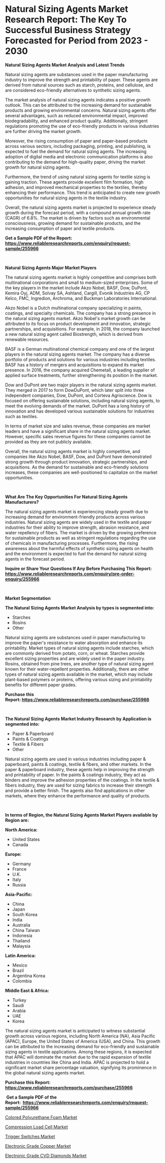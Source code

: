 <p><h1>Natural Sizing Agents Market Research Report: The Key To Successful Business Strategy Forecasted for Period from 2023 - 2030</h1></p><p><strong>Natural Sizing Agents Market Analysis and Latest Trends</strong></p>
<p><p>Natural sizing agents are substances used in the paper manufacturing industry to improve the strength and printability of paper. These agents are derived from natural sources such as starch, proteins, and cellulose, and are considered eco-friendly alternatives to synthetic sizing agents.</p><p>The market analysis of natural sizing agents indicates a positive growth outlook. This can be attributed to the increasing demand for sustainable products and growing environmental concerns. Natural sizing agents offer several advantages, such as reduced environmental impact, improved biodegradability, and enhanced product quality. Additionally, stringent regulations promoting the use of eco-friendly products in various industries are further driving the market growth.</p><p>Moreover, the rising consumption of paper and paper-based products across various sectors, including packaging, printing, and publishing, is expected to fuel the demand for natural sizing agents. The increasing adoption of digital media and electronic communication platforms is also contributing to the demand for high-quality paper, driving the market growth for natural sizing agents.</p><p>Furthermore, the trend of using natural sizing agents for textile sizing is gaining traction. These agents provide excellent film formation, high adhesion, and improved mechanical properties to the textiles, thereby enhancing their performance. This trend is anticipated to create new growth opportunities for natural sizing agents in the textile industry.</p><p>Overall, the natural sizing agents market is projected to experience steady growth during the forecast period, with a compound annual growth rate (CAGR) of 6.8%. The market is driven by factors such as environmental consciousness, growing demand for sustainable products, and the increasing consumption of paper and textile products.</p></p>
<p><strong>Get a Sample PDF of the Report:&nbsp; <a href="https://www.reliableresearchreports.com/enquiry/request-sample/255966">https://www.reliableresearchreports.com/enquiry/request-sample/255966</a></strong></p>
<p>&nbsp;</p>
<p><strong>Natural Sizing Agents Major Market Players</strong></p>
<p><p>The natural sizing agents market is highly competitive and comprises both multinational corporations and small to medium-sized enterprises. Some of the key players in the market include Akzo Nobel, BASF, Dow, DuPont, Kemira Oyj, ADM, Solvay SA, Ashland, Cargill, Evonik Industries AG, CP Kelco, FMC, Ingredion, Archroma, and Buckman Laboratories International.</p><p>Akzo Nobel is a Dutch multinational company specializing in paints, coatings, and specialty chemicals. The company has a strong presence in the natural sizing agents market. Akzo Nobel's market growth can be attributed to its focus on product development and innovation, strategic partnerships, and acquisitions. For example, in 2018, the company launched a new natural sizing agent called Biostrength, which is derived from renewable resources.</p><p>BASF is a German multinational chemical company and one of the largest players in the natural sizing agents market. The company has a diverse portfolio of products and solutions for various industries including textiles. BASF has a history of mergers and acquisitions to expand its market presence. In 2016, the company acquired Chemetall, a leading supplier of applied surface treatments, further strengthening its position in the market.</p><p>Dow and DuPont are two major players in the natural sizing agents market. They merged in 2017 to form DowDuPont, which later split into three independent companies, Dow, DuPont, and Corteva Agriscience. Dow is focused on offering sustainable solutions, including natural sizing agents, to meet the evolving demands of the market. DuPont has a long history of innovation and has developed various sustainable solutions for industries such as textiles.</p><p>In terms of market size and sales revenue, these companies are market leaders and have a significant share in the natural sizing agents market. However, specific sales revenue figures for these companies cannot be provided as they are not publicly available.</p><p>Overall, the natural sizing agents market is highly competitive, and companies like Akzo Nobel, BASF, Dow, and DuPont have demonstrated strong growth through product innovation, strategic partnerships, and acquisitions. As the demand for sustainable and eco-friendly solutions increases, these companies are well-positioned to capitalize on the market opportunities.</p></p>
<p>&nbsp;</p>
<p><strong>What Are The Key Opportunities For Natural Sizing Agents Manufacturers?</strong></p>
<p><p>The natural sizing agents market is experiencing steady growth due to increasing demand for environment-friendly products across various industries. Natural sizing agents are widely used in the textile and paper industries for their ability to improve strength, abrasion resistance, and water repellency of fibers. The market is driven by the growing preference for sustainable products as well as stringent regulations regarding the use of chemicals in manufacturing processes. Furthermore, the rising awareness about the harmful effects of synthetic sizing agents on health and the environment is expected to fuel the demand for natural sizing agents in the forecast period.</p></p>
<p><strong>Inquire or Share Your Questions If Any Before Purchasing This Report: <a href="https://www.reliableresearchreports.com/enquiry/pre-order-enquiry/255966">https://www.reliableresearchreports.com/enquiry/pre-order-enquiry/255966</a></strong></p>
<p>&nbsp;</p>
<p><strong>Market Segmentation</strong></p>
<p><strong>The Natural Sizing Agents Market Analysis by types is segmented into:</strong></p>
<p><ul><li>Starches</li><li>Rosins</li><li>Other</li></ul></p>
<p><p>Natural sizing agents are substances used in paper manufacturing to improve the paper's resistance to water absorption and enhance its printability. Market types of natural sizing agents include starches, which are commonly derived from potato, corn, or wheat. Starches provide excellent sizing properties and are widely used in the paper industry. Rosins, obtained from pine trees, are another type of natural sizing agent known for their water-repellent properties. Additionally, there are other types of natural sizing agents available in the market, which may include plant-based polymers or proteins, offering various sizing and printability benefits for different paper grades.</p></p>
<p><strong>Purchase this Report:&nbsp;<a href="https://www.reliableresearchreports.com/purchase/255966">https://www.reliableresearchreports.com/purchase/255966</a></strong></p>
<p>&nbsp;</p>
<p><strong>The Natural Sizing Agents Market Industry Research by Application is segmented into:</strong></p>
<p><ul><li>Paper & Paperboard</li><li>Paints & Coatings</li><li>Textile & Fibers</li><li>Other</li></ul></p>
<p><p>Natural sizing agents are used in various industries including paper & paperboard, paints & coatings, textile & fibers, and other markets. In the paper & paperboard industry, these agents help in improving the strength and printability of paper. In the paints & coatings industry, they act as binders and improve the adhesion properties of the coatings. In the textile & fibers industry, they are used for sizing fabrics to increase their strength and provide a better finish. The agents also find applications in other markets, where they enhance the performance and quality of products.</p></p>
<p>&nbsp;</p>
<p><strong>In terms of Region, the Natural Sizing Agents Market Players available by Region are:</strong></p>
<p>
    <p> <strong> North America: </strong>
        <ul>
            <li>United States</li>
            <li>Canada</li>
        </ul>
        </p> 
    <p> <strong> Europe: </strong>
        <ul>
            <li>Germany</li>
            <li>France</li>
            <li>U.K.</li>
            <li>Italy</li>
            <li>Russia</li>
        </ul>
        </p> 
    <p> <strong> Asia-Pacific: </strong>
        <ul>
            <li>China</li>
            <li>Japan</li>
            <li>South Korea</li>
            <li>India</li>
            <li>Australia</li>
            <li>China Taiwan</li>
            <li>Indonesia</li>
            <li>Thailand</li>
            <li>Malaysia</li>
        </ul>
        </p> 
    <p> <strong> Latin America: </strong>
        <ul>
            <li>Mexico</li>
            <li>Brazil</li>
            <li>Argentina Korea</li>
            <li>Colombia</li>
        </ul>
        </p> 
    <p> <strong> Middle East & Africa: </strong>
        <ul>
            <li>Turkey</li>
            <li>Saudi</li>
            <li>Arabia</li>
            <li>UAE</li>
            <li>Korea</li>
        </ul>
    </p>
    </p>
<p><p>The natural sizing agents market is anticipated to witness substantial growth across various regions, including North America (NA), Asia Pacific (APAC), Europe, the United States of America (USA), and China. This growth can be attributed to the increasing demand for eco-friendly and sustainable sizing agents in textile applications. Among these regions, it is expected that APAC will dominate the market due to the rapid expansion of textile industries in countries like China and India. APAC is projected to hold a significant market share percentage valuation, signifying its prominence in the global natural sizing agents market.</p></p>
<p><strong>Purchase this Report: <a href="https://www.reliableresearchreports.com/purchase/255966">https://www.reliableresearchreports.com/purchase/255966</a></strong></p>
<p>&nbsp;<strong>Get a Sample PDF of the Report:&nbsp;&nbsp;<a href="https://www.reliableresearchreports.com/enquiry/request-sample/255966">https://www.reliableresearchreports.com/enquiry/request-sample/255966</a></strong></p>
<p><strong></strong></p>
<p><p><a href="https://github.com/rahu1505/Market-Research-Report-List-1/blob/main/colored-polyurethane-foam-market.md">Colored Polyurethane Foam Market</a></p><p><a href="https://github.com/rahu1506/Market-Research-Report-List-1/blob/main/compression-load-cell-market.md">Compression Load Cell Market</a></p><p><a href="https://www.linkedin.com/pulse/decoding-trigger-switches-market-deep-dive-latest-trends-zotae/">Trigger Switches Market</a></p><p><a href="https://medium.com/@donnakelly19891/electronic-grade-copper-market-size-cagr-trends-2024-2030-aa4855c91c7d">Electronic Grade Copper Market</a></p><p><a href="https://medium.com/@carolhunter1939/electronic-grade-cvd-diamonds-market-research-report-its-history-and-forecast-2023-to-2030-589b59ca5c5f">Electronic Grade CVD Diamonds Market</a></p></p>